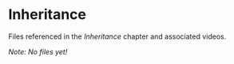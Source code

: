# Inheritance

Files referenced in the _Inheritance_ chapter and associated videos.

_Note: No files yet!_